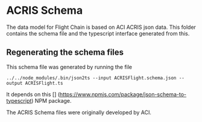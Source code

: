 # ACRIS Schema

The data model for Flight Chain is based on ACI ACRIS json data. This folder contains the schema file and the
typescript interface generated from this.
 

## Regenerating the schema files

This schema file was generated by running the file

`../../node_modules/.bin/json2ts --input ACRISFlight.schema.json --output ACRISFlight.ts`

It depends on this [] (https://www.npmjs.com/package/json-schema-to-typescript) NPM package.

The ACRIS Schema files were originally developed by ACI. 